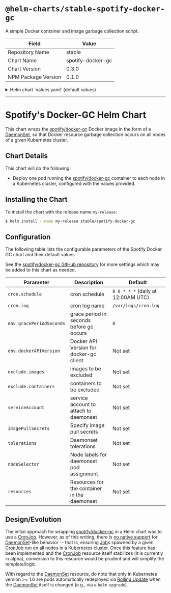 # `@helm-charts/stable-spotify-docker-gc`

A simple Docker container and image garbage collection script.

| Field               | Value             |
| ------------------- | ----------------- |
| Repository Name     | stable            |
| Chart Name          | spotify-docker-gc |
| Chart Version       | 0.3.0             |
| NPM Package Version | 0.1.0             |

<details>

<summary>Helm chart `values.yaml` (default values)</summary>

```yaml
image:
  registry: docker.io
  org: spotify
  repository: docker-gc
  tag: latest
  pullPolicy: 'IfNotPresent'

cron:
  schedule: '0 0 * * *'
  log: /var/log/crond.log

env:
  # grace period in seconds before garbage collecting
  gracePeriodSeconds: '0'
  # docker (client) api version to use in container, to match node host (server) api version
  # dockerAPIVersion: "1.23"

# List any image or container exclusions here
# exclude:
#   images: |-
#     spotify/cassandra:latest
#     redis:.*
#     9681260c3ad5
#   containers: |-
#     mariadb-data
#     inimitable_quokka

# Optionally specify an array of imagePullSecrets.
# Secrets must be manually created in the namespace.
# ref: https://kubernetes.io/docs/concepts/containers/images/#specifying-imagepullsecrets-on-a-pod
#
# imagePullSecrets:
#   - name: myRegistryKeySecretName

## Resource requirements for spotify-docker-gc container
## Ref: https://kubernetes.io/docs/concepts/configuration/manage-compute-resources-container/
##
resources: {}

## Node tolerations for spotify-docker-gc scheduling to nodes with taints
## Ref: https://kubernetes.io/docs/concepts/configuration/assign-pod-node/
##
tolerations: []
# - key: "key"
#  operator: "Equal|Exists"
#  value: "value"
#  effect: "NoSchedule|PreferNoSchedule|NoExecute(1.6 only)"

## Node labels for spotify-docker-gc pod assignment
## Ref: https://kubernetes.io/docs/user-guide/node-selection/
##
nodeSelector: {}
```

</details>

---

# Spotify's Docker-GC Helm Chart

This chart wraps the [spotify/docker-gc][] Docker image in the form of a [DaemonSet][], so that Docker resource garbage collection occurs on all nodes of a given Kubernetes cluster.

## Chart Details

This chart will do the following:

- Deploy one pod running the [spotify/docker-gc][] container to each node in a Kubernetes cluster, configured with the values provided.

## Installing the Chart

To install the chart with the release name `my-release`:

```bash
$ helm install --name my-release stable/spotify-docker-gc
```

## Configuration

The following table lists the configurable parameters of the Spotify Docker GC chart and their default values.

See the [spotify/docker-gc GitHub repository][] for more settings which may be added to this chart as needed.

| Parameter                | Description                                  | Default                            |
| ------------------------ | -------------------------------------------- | ---------------------------------- |
| `cron.schedule`          | cron schedule                                | `0 0 * * *` (daily at 12:00AM UTC) |
| `cron.log`               | cron log name                                | `/var/logs/cron.log`               |
| `env.gracePeriodSeconds` | grace period in seconds before gc occurs     | `0`                                |
| `env.dockerAPIVersion`   | Docker API Version for docker-gc client      | Not set                            |
| `exclude.images`         | images to be excluded                        | Not set                            |
| `exclude.containers`     | containers to be excluded                    | Not set                            |
| `serviceAccount`         | service account to attach to daemonset       | Not set                            |
| `imagePullSecrets`       | Specify image pull secrets                   | Not set                            |
| `tolerations`            | Daemonset tolerations                        | Not set                            |
| `nodeSelector`           | Node labels for daemonset pod assignment     | Not set                            |
| `resources`              | Resources for the container in the daemonset | Not set                            |

## Design/Evolution

The initial approach for wrapping [spotify/docker-gc][] in a Helm chart was to use a [CronJob][]. However, as of this writing, there is [no native support](https://github.com/kubernetes/kubernetes/issues/36601) for [DaemonSet][]-like behavior -- that is, ensuring [Job][]s spawned by a given [CronJob][] run on all nodes in a Kubernetes cluster. Once this feature has been implemented and the [CronJob][] resource itself stabilizes (it is currently in alpha), conversion to this resource would be prudent and will simplify the template/logic.

With regard to the [DaemonSet][] resource, do note that only in Kubernetes version >= 1.6 are pods automatically redeployed via [Rolling Update](https://github.com/kubernetes/kubernetes/issues/22543) when the [DaemonSet][] itself is changed (e.g., via a `helm upgrade`).

[spotify/docker-gc]: https://hub.docker.com/r/spotify/docker-gc/
[spotify/docker-gc github repository]: https://github.com/spotify/docker-gc
[daemonset]: https://kubernetes.io/docs/concepts/workloads/controllers/daemonset
[cronjob]: https://kubernetes.io/docs/concepts/workloads/controllers/cron-jobs/
[job]: https://kubernetes.io/docs/concepts/workloads/controllers/jobs-run-to-completion/
